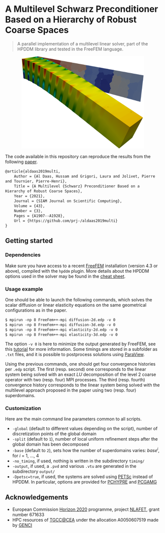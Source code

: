 # A Multilevel Schwarz Preconditioner Based on a Hierarchy of Robust Coarse Spaces

> A parallel implementation of a multilevel linear solver, part of the HPDDM library and tested in the FreeFEM language.

<p align="center"><img src="https://github.com/prj-/aldaas2019multi/raw/main/header.png" height="300"></p>

The code available in this repository can reproduce the results from the following [paper](https://epubs.siam.org/doi/abs/10.1137/19M1266964).
```
@article{aldaas2019multi,
    Author = {Al Daas, Hussam and Grigori, Laura and Jolivet, Pierre and Tournier, Pierre-Henri},
    Title = {A Multilevel {Schwarz} Preconditioner Based on a Hierarchy of Robust Coarse Spaces},
    Year = {2021},
    Journal = {SIAM Journal on Scientific Computing},
    Volume = {43},
    Number = {3},
    Pages = {A1907--A1928},
    Url = {https://github.com/prj-/aldaas2019multi}
}
```

## Getting started
### Dependencies
Make sure you have access to a recent [FreeFEM](https://freefem.org/) installation (version 4.3 or above), compiled with the `hpddm` plugin. More details about the HPDDM options used in the solver may be found in the [cheat sheet](https://github.com/hpddm/hpddm/blob/main/doc/cheatsheet.pdf).
### Usage example
One should be able to launch the following commands, which solves the scalar diffusion or linear elasticity equations on the same geometrical configurations as in the paper.
```
$ mpirun -np 8 FreeFem++-mpi diffusion-2d.edp -v 0
$ mpirun -np 8 FreeFem++-mpi diffusion-3d.edp -v 0
$ mpirun -np 8 FreeFem++-mpi elasticity-2d.edp -v 0
$ mpirun -np 8 FreeFem++-mpi elasticity-3d.edp -v 0
```
The option `-v 0` is here to minimize the output generated by FreeFEM, see this [tutorial](http://jolivet.perso.enseeiht.fr/FreeFem-tutorial/#pf1c) for more information.
Some timings are stored in a subfolder as `.txt` files, and it is possible to postprocess solutions using [ParaView](https://www.paraview.org/).

Using the previous commands, one should get four convergence histories per `.edp` script. The first (resp. second) one corresponds to the linear system being solved with an exact *LU* decomposition of the level 2 coarse operator with two (resp. four) MPI processes. The third (resp. fourth) convergence history corresponds to the linear system being solved with the multilevel approach proposed in the paper using two (resp. four) superdomains.
### Customization
Here are the main command line parameters common to all scripts.

* `-global` (default to different values depending on the script), number of discretization points of the global domain
* `-split` (default to `1`), number of local uniform refinement steps after the global domain has been decomposed
* `-base` (default to `2`), sets how the number of superdomains varies: *base*<sup>*i*</sup>, for *i* = 1, ..., 4
* `-no_timing`, if used, nothing is written in the subdirectory `timing/`
* `-output`, if used, a `.pvd` and various `.vtu` are generated in the subdirectory `output/`
* `-Dpetsc=true`, if used, the systems are solved using [PETSc](https://www.mcs.anl.gov/petsc/) instead of HPDDM. In particular, options are provided for [PCHYPRE](https://www.mcs.anl.gov/petsc/petsc-current/docs/manualpages/PC/PCHYPRE.html) and [PCGAMG](https://www.mcs.anl.gov/petsc/petsc-current/docs/manualpages/PC/PCGAMG.html)

## Acknowledgements
* European Commission [Horizon 2020](https://ec.europa.eu/programmes/horizon2020/en) programme, project [NLAFET](http://www.nlafet.eu/), grant number 671633
* HPC resources of [TGCC@CEA](http://www-hpc.cea.fr/index-en.htm) under the allocation A0050607519 made by [GENCI](http://www.genci.fr/en)
